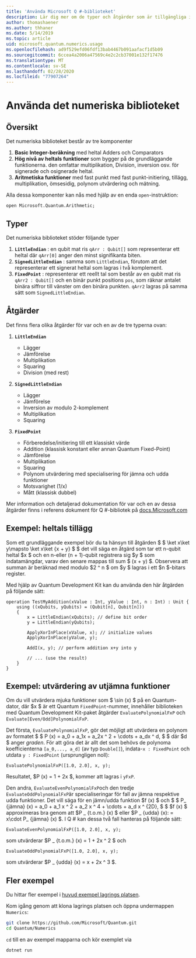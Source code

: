 ```yaml
---
title: 'Använda Microsoft Q #-biblioteket'
description: Lär dig mer om de typer och åtgärder som är tillgängliga i Microsoft Quantum numeric-biblioteket.
author: thomashaener
ms.author: thhaner
ms.date: 5/14/2019
ms.topic: article
uid: microsoft.quantum.numerics.usage
ms.openlocfilehash: ad9f529efd06fdf13bab4467b091aafacf1d5b09
ms.sourcegitcommit: 6ccea4a2006a47569c4e2c2cb37001e132f17476
ms.translationtype: MT
ms.contentlocale: sv-SE
ms.lasthandoff: 02/28/2020
ms.locfileid: "77907264"
---
```

# <a name="using-the-numerics-library"></a>Använda det numeriska biblioteket

## <a name="overview"></a>Översikt

Det numeriska biblioteket består av tre komponenter

1. **Basic Integer-beräkning** med heltal Adders och Comparators
1. **Hög nivå av heltals funktioner** som bygger på de grundläggande funktionerna. den omfattar multiplikation, Division, inversion osv.  för signerade och osignerade heltal.
1. **Aritmetiska funktioner** med fast punkt med fast punkt-initiering, tillägg, multiplikation, ömsesidig, polynom utvärdering och mätning.

Alla dessa komponenter kan nås med hjälp av en enda `open`-instruktion:
```qsharp
open Microsoft.Quantum.Arithmetic;
```

## <a name="types"></a>Typer

Det numeriska biblioteket stöder följande typer

1. **`LittleEndian`** : en qubit mat ris `qArr : Qubit[]` som representerar ett heltal där `qArr[0]` anger den minst signifikanta biten.
1. **`SignedLittleEndian`** : samma som `LittleEndian`, förutom att det representerar ett signerat heltal som lagras i två komplement.
1. **`FixedPoint`** : representerar ett reellt tal som består av en qubit mat ris `qArr2 : Qubit[]` och en binär punkt positions `pos`, som räknar antalet binära siffror till vänster om den binära punkten. `qArr2` lagras på samma sätt som `SignedLittleEndian`.

## <a name="operations"></a>Åtgärder

Det finns flera olika åtgärder för var och en av de tre typerna ovan:

1. **`LittleEndian`**
    - Lägger
    - Jämförelse
    - Multiplikation
    - Squaring
    - Division (med rest)

1. **`SignedLittleEndian`**
    - Lägger
    - Jämförelse
    - Inversion av modulo 2-komplement
    - Multiplikation
    - Squaring

1. **`FixedPoint`**
    - Förberedelse/initiering till ett klassiskt värde
    - Addition (klassisk konstant eller annan Quantum Fixed-Point)
    - Jämförelse
    - Multiplikation
    - Squaring
    - Polynom utvärdering med specialisering för jämna och udda funktioner
    - Motsvarighet (1/x)
    - Mått (klassisk dubbel)

Mer information och detaljerad dokumentation för var och en av dessa åtgärder finns i referens dokument för Q #-bibliotek på [docs.Microsoft.com](https://docs.microsoft.com/quantum)

## <a name="sample-integer-addition"></a>Exempel: heltals tillägg

Som ett grundläggande exempel bör du ta hänsyn till åtgärden $ $ \ket x\ket y\mapsto \ket x\ket {x + y} $ $ det vill säga en åtgärd som tar ett n-qubit heltal $x $ och en n-eller (n + 1)-qubit registrera sig $y $ som indatamängdar, varav den senare mappas till sum $ (x + y) $. Observera att summan är beräknad med modulo $2 ^ n $ om $y $ lagras i ett $n $-bitars register.

Med hjälp av Quantum Development Kit kan du använda den här åtgärden på följande sätt:
```qsharp
operation TestMyAddition(xValue : Int, yValue : Int, n : Int) : Unit {
    using ((xQubits, yQubits) = (Qubit[n], Qubit[n]))
    {
        x = LittleEndian(xQubits); // define bit order
        y = LittleEndian(yQubits);
        
        ApplyXorInPlace(xValue, x); // initialize values
        ApplyXorInPlace(yValue, y);
        
        AddI(x, y); // perform addition x+y into y
        
        // ... (use the result)
    }
}
```

## <a name="sample-evaluating-smooth-functions"></a>Exempel: utvärdering av utjämna funktioner

Om du vill utvärdera mjuka funktioner som $ \sin (x) $ på en Quantum-dator, där $x $ är ett Quantum `FixedPoint`-nummer, innehåller biblioteken med Quantum Development Kit-paket åtgärder `EvaluatePolynomialFxP` och `Evaluate[Even/Odd]PolynomialFxP`.

Det första, `EvaluatePolynomialFxP`, gör det möjligt att utvärdera en polynom av formatet $ $ P (x) = a_0 + a_1x + a_2x ^ 2 + \cdots + a_dx ^ d, $ $ där $d $ anger *graden*. För att göra det är allt det som behövs de polynoma koefficienterna `[a_0,..., a_d]` (av typ `Double[]`), indata-`x : FixedPoint` och utdata `y : FixedPoint` (ursprungligen noll):
```qsharp
EvaluatePolynomialFxP([1.0, 2.0], x, y);
```
Resultatet, $P (x) = 1 + 2x $, kommer att lagras i `yFxP`.

Den andra, `EvaluateEvenPolynomialFxP`och den tredje `EvaluateOddPolynomialFxP`är specialiseringar för fall av jämna respektive udda funktioner. Det vill säga för en jämn/udda funktion $f (x) $ och $ $ P_ {jämna} (x) = a_0 + a_1 x ^ 2 + a_2 x ^ 4 + \cdots + a_d x ^ {2D}, $ $ $f (x) $ approximeras bra genom att $P _ {t.o.m.} (x) $ eller $P _ {udda} (x): = x\cdot P_ {jämna} (x) $.
I Q # kan dessa två fall hanteras på följande sätt:
```qsharp
EvaluateEvenPolynomialFxP([1.0, 2.0], x, y);
```
som utvärderar $P _ {t.o.m.} (x) = 1 + 2x ^ 2 $ och
```qsharp
EvaluateOddPolynomialFxP([1.0, 2.0], x, y);
```
som utvärderar $P _ {udda} (x) = x + 2x ^ 3 $.

## <a name="more-samples"></a>Fler exempel

Du hittar fler exempel i [huvud exempel lagrings platsen](https://github.com/Microsoft/Quantum).

Kom igång genom att klona lagrings platsen och öppna undermappen `Numerics`:

```bash
git clone https://github.com/Microsoft/Quantum.git
cd Quantum/Numerics
```

`cd` till en av exempel mapparna och kör exemplet via

```bash
dotnet run
```
